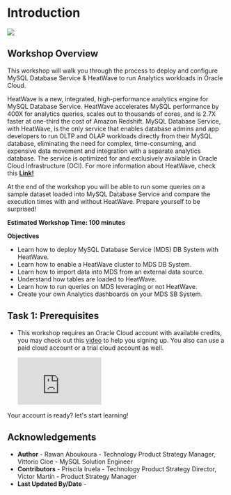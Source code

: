 # Introduction

![](./images/Intro.png)

## **Workshop Overview**

This workshop will walk you through the process to deploy and configure MySQL Database Service & HeatWave to run Analytics workloads in Oracle Cloud. 
 
HeatWave is a new, integrated, high-performance analytics engine for MySQL Database Service. HeatWave accelerates MySQL performance by 400X for analytics queries, scales out to thousands of cores, and is 2.7X faster at one-third the cost of Amazon Redshift. MySQL Database Service, with HeatWave, is the only service that enables database admins and app developers to run OLTP and OLAP workloads directly from their MySQL database, eliminating the need for complex, time-consuming, and expensive data movement and integration with a separate analytics database. The service is optimized for and exclusively available in Oracle Cloud Infrastructure (OCI). For more information about HeatWave, check this **[Link!](https://www.oracle.com/ie/mysql/heatwave/)**
 
At the end of the workshop you will be able to run some queries on a sample dataset loaded into MySQL Database Service and compare the execution times with and without HeatWave. Prepare yourself to be surprised! 
 
**Estimated Workshop Time: 100 minutes**

**Objectives**

-	Learn how to deploy MySQL Database Service (MDS) DB System with HeatWave.
-	Learn how to enable a HeatWave cluster to MDS DB System.
-	Learn how to import data into MDS from an external data source.
-	Understand how tables are loaded to HeatWave.
-	Learn how to run queries on MDS leveraging or not HeatWave.
-   Create your own Analytics dashboards on your MDS SB System.


## **Task 1:** Prerequisites

-  This workshop requires an Oracle Cloud account with available credits, you may check out this <a href="https://www.youtube.com/watch?v=4U-0SumNz6w" target="_blank">video</a> to help you signing up. You also can use a paid cloud account or a trial cloud account as well.
  
    <div style="position: relative;padding-bottom: 56%;padding-top: 0;height: 0;margin-bottom: -33%;">
    <iframe style="position: absolute;top: 0;left: 0;width: 40%;height: 40%;" src="https://www.youtube.com/embed/4U-0SumNz6w" title="YouTube video player"  allowfullscreen frameborder="0" allow="accelerometer; autoplay; clipboard-write; encrypted-media; gyroscope; picture-in-picture"></iframe>
    </div>
    
Your account is ready? let's start learning!

## **Acknowledgements**
- **Author** - Rawan Aboukoura - Technology Product Strategy Manager, Vittorio Cioe - MySQL Solution Engineer
- **Contributors** - Priscila Iruela - Technology Product Strategy Director, Victor Martin - Product Strategy Manager 
- **Last Updated By/Date** -